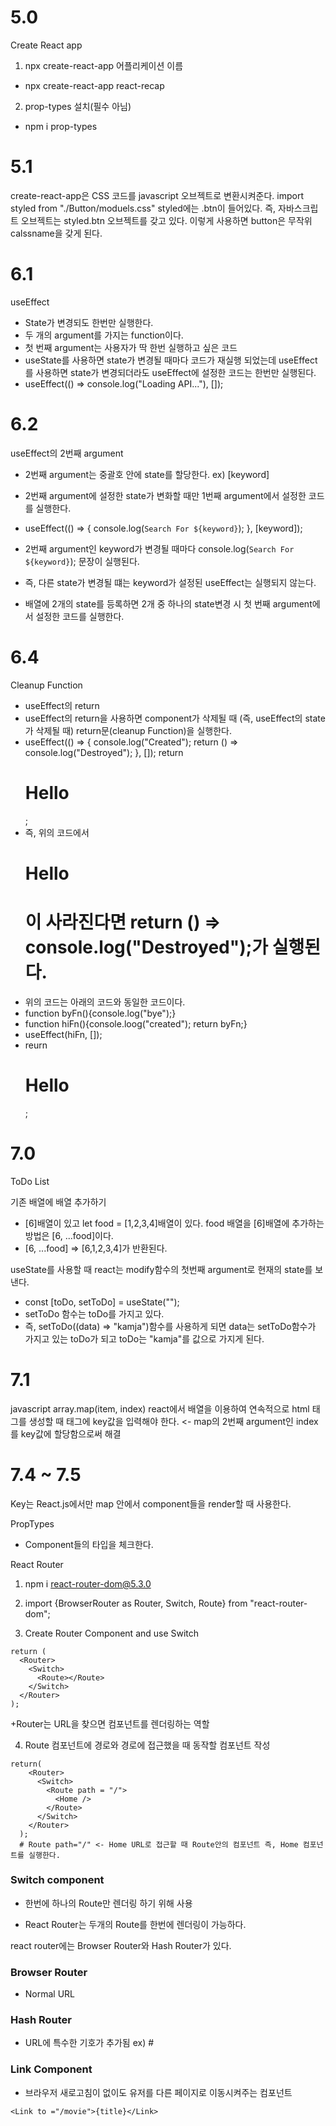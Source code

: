 # 5.0

Create React app

1. npx create-react-app 어플리케이션 이름

- npx create-react-app react-recap

2. prop-types 설치(필수 아님)

- npm i prop-types

# 5.1

create-react-app은 CSS 코드를 javascript 오브젝트로 변환시켜준다.
import styled from "./Button/moduels.css"
styled에는 .btn이 들어있다.
즉, 자바스크립트 오브젝트는 styled.btn 오브젝트를 갖고 있다.
이렇게 사용하면 button은 무작위 calssname을 갖게 된다.

# 6.1

useEffect

- State가 변경되도 한번만 실행한다.
- 두 개의 argument를 가지는 function이다.
- 첫 번째 argument는 사용자가 딱 한번 실행하고 싶은 코드
- useState를 사용하면 state가 변경될 때마다 코드가 재실행 되었는데 useEffect를 사용하면 state가 변경되더라도 useEffect에 설정한 코드는 한번만 실행된다.
- useEffect(() => console.log("Loading API..."), []);

# 6.2

useEffect의 2번째 argument

- 2번째 argument는 중괄호 안에 state를 할당한다. ex) [keyword]
- 2번째 argument에 설정한 state가 변화할 때만 1번째 argument에서 설정한 코드를 실행한다.
- useEffect(() => {
  console.log(`Search For ${keyword}`);
  }, [keyword]);
- 2번째 argument인 keyword가 변경될 때마다 console.log(`Search For ${keyword}`); 문장이 실행된다.
- 즉, 다른 state가 변경될 떄는 keyword가 설정된 useEffect는 실행되지 않는다.

- 배열에 2개의 state를 등록하면 2개 중 하나의 state변경 시 첫 번째 argument에서 설정한 코드를 실행한다.

# 6.4

Cleanup Function

- useEffect의 return
- useEffect의 return을 사용하면 component가 삭제될 때 (즉, useEffect의 state가 삭제될 때) return문(cleanup Function)을 실행한다.
- useEffect(() => {
  console.log("Created");
  return () => console.log("Destroyed");
  }, []);
  return <h1>Hello</h1>;
- 즉, 위의 코드에서 <h1>Hello<h1>이 사라진다면 return () => console.log("Destroyed");가 실행된다.
- 위의 코드는 아래의 코드와 동일한 코드이다.
- function byFn(){console.log("bye");}
- function hiFn(){console.loog("created"); return byFn;}
- useEffect(hiFn, []);
- reurn <h1>Hello</h1>;

# 7.0

ToDo List

기존 배열에 배열 추가하기

- [6]배열이 있고 let food = [1,2,3,4]배열이 있다. food 배열을 [6]배열에 추가하는 방법은 [6, ...food]이다.
- [6, ...food] => [6,1,2,3,4]가 반환된다.

useState를 사용할 때 react는 modify함수의 첫번째 argument로 현재의 state를 보낸다.

- const [toDo, setToDo] = useState("");
- setToDo 함수는 toDo를 가지고 있다.
- 즉, setToDo((data) => "kamja")함수를 사용하게 되면 data는 setToDo함수가 가지고 있는 toDo가 되고 toDo는 "kamja"를 값으로 가지게 된다.

# 7.1

javascript array.map(item, index)
react에서 배열을 이용하여 연속적으로 html 태그를 생성할 때 태그에 key값을 입력해야 한다. <- map의 2번째 argument인 index를 key값에 할당함으로써 해결

# 7.4 ~ 7.5

Key는 React.js에서만 map 안에서 component들을 render할 때 사용한다.

PropTypes

- Component들의 타입을 체크한다.

React Router

1. npm i react-router-dom@5.3.0

2. import {BrowserRouter as Router, Switch, Route} from "react-router-dom";

3. Create Router Component and use Switch

```
return (
  <Router>
    <Switch>
      <Route></Route>
    </Switch>
  </Router>
);
```

+Router는 URL을 찾으면 컴포넌트를 렌더링하는 역할

4. Route 컴포넌트에 경로와 경로에 접근했을 때 동작할 컴포넌트 작성

```
return(
    <Router>
      <Switch>
        <Route path = "/">
          <Home />
        </Route>
      </Switch>
    </Router>
  );
  # Route path="/" <- Home URL로 접근할 때 Route안의 컴포넌트 즉, Home 컴포넌트를 실행한다.
```

### Switch component

- 한번에 하나의 Route만 렌더링 하기 위해 사용

* React Router는 두개의 Route를 한번에 렌더링이 가능하다.

react router에는 Browser Router와 Hash Router가 있다.

### Browser Router

- Normal URL

### Hash Router

- URL에 특수한 기호가 추가됨 ex) #

### Link Component

- 브라우저 새로고침이 없이도 유저를 다른 페이지로 이동시켜주는 컴포넌트

```
<Link to ="/movie">{title}</Link>
```
